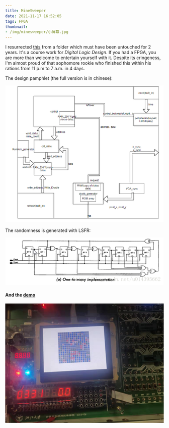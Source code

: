 ```yaml
---
title: MineSweeper
date: 2021-11-17 16:52:05
tags: FPGA
thumbnail: 
- /img/minesweeper/小屏幕.jpg
---
```


I resurrected [this](https://github.com/Luke-Skycrawler/Minesweeper) from a folder which must have been untouched for 2 years. It's a course work for *Digital Logic Design*. <!-- more -->If you had a FPGA, you are more than welcome to entertain yourself with it. Despite its cringeness, I'm almost proud of that sophomore rookie who finished this within his rations from 11 p.m to 7 a.m. in 4 days. 


The design pamphlet (the full version is in chinese):

![](/img/minesweeper/diagram.PNG)

The randomness is generated with LSFR:

![](/img/minesweeper/lsfr.png)

#### And the [demo](/videos/short_mute.mp4)
![](/img/minesweeper/小屏幕.jpg)